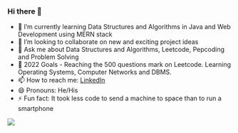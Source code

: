 ### Hi there 👋

- 🌱 I’m currently learning Data Structures and Algorithms in Java and Web Development using MERN stack
- 👯 I’m looking to collaborate on new and exciting project ideas
- 💬 Ask me about Data Structures and Algorithms, Leetcode, Pepcoding and Problem Solving
- 🥅 2022 Goals - Reaching the 500 questions mark on Leetcode. Learning Operating Systems, Computer Networks and DBMS.
- 📫 How to reach me: [LinkedIn](https://www.linkedin.com/in/guneet-malhotra-952a0b190/) 
- 😄 Pronouns: He/His
- ⚡ Fun fact: It took less code to send a machine to space than to run a smartphone
<img src="https://github-readme-stats.vercel.app/api?username=Guneet-05&&show_icons=true&title_color=ffffff&icon_color=bb2acf&text_color=daf7dc&bg_color=151515">
